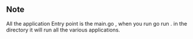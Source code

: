 

## Note

All the application Entry point is the main.go , when you run go run . in the directory it will run all the various applications.

